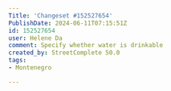 ```yaml
---
Title: 'Changeset #152527654'
PublishDate: 2024-06-11T07:15:51Z
id: 152527654
user: Helene Da
comment: Specify whether water is drinkable
created_by: StreetComplete 50.0
tags:
- Montenegro

---
```

